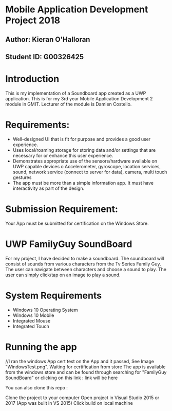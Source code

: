 # Mobile Application Development Project 2018

## Author: Kieran O'Halloran

## Student ID: G00326425

# Introduction
This is my implementation of a Soundboard app created as a UWP application. This is for my 3rd year Mobile Application Development 2 module in GMIT. Lecturer of the module is Damien Costello.

# Requirements:
- Well-designed UI that is fit for purpose and provides a good user experience.
- Uses local/roaming storage for storing data and/or settings that are necessary for or
enhance this user experience.
- Demonstrates appropriate use of the sensors/hardware available on UWP capable devices
o Accelerometer, gyroscope, location services, sound, network service (connect to
server for data), camera, multi touch gestures
- The app must be more than a simple information app. It must have interactivity as part of
the design.

# Submission Requirement:
Your App must be submitted for certification on the Windows Store.

# UWP FamilyGuy SoundBoard
For my project, I have decided to make a soundboard. The soundboard will consist of sounds from various characters from the Tv Series Family Guy. The user can navigate between characters and choose a sound to play. The user can simply click/tap on an image to play a sound. 

# System Requirements
- Windows 10 Operating System
- Windows 10 Mobile
- Integrated Mouse
- Integrated Touch

# Running the app
//I ran the windows App cert test on the App and it passed, See Image "WindowsTest.png". Waiting for certification from store
The app is available from the windows store and can be found through searching for "FamilyGuy SoundBoard" or clicking on this link : link will be here

You can also clone this repo :

Clone the project to your computer
Open project in Visual Studio 2015 or 2017 (App was built in VS 2015)
Click build on local machine
